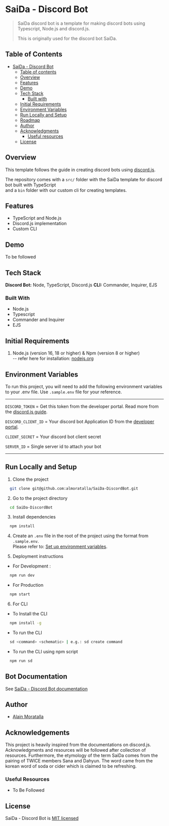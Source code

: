 # SaiDa - Discord Bot

> SaiDa discord bot is a template for making discord bots using Typescript, Node.js and discord.js.
>
> This is originally used for the discord bot SaiDa.

## Table of Contents

-   [SaiDa - Discord Bot](#saida---discord-bot)
    -   [Table of contents](#table-of-contents)
    -   [Overview](#overview)
    -   [Features](#features)
    -   [Demo](#demo)
    -   [Tech Stack](#tech-stack)
        -   [Built with](#built-with)
    -   [Initial Requirements](#initial-requirements)
    -   [Environment Variables](#environment-variables)
    -   [Run Locally and Setup](#run-locally-and-setup)
    -   [Roadmap](#roadmap)
    -   [Author](#author)
    -   [Acknowledgments](#acknowledgments)
        -   [Useful resources](#useful-resources)
    -   [License](#license)

## Overview

This template follows the guide in creating discord bots using [discord.js](https://discordjs.guide/#before-you-begin).

The repository comes with a `src/` folder with the SaiDa template for discord bot built with TypeScript  
and a `bin` folder with our custom cli for creating templates.

## Features

-   TypeScript and Node.js
-   Discord.js implementation
-   Custom CLI

## Demo

To be followed

## Tech Stack

**Discord Bot:** Node, TypeScript, Discord.js
**CLI:** Commander, Inquirer, EJS

### Built With

-   Node.js
-   Typescript
-   Commander and Inquirer
-   EJS

## Initial Requirements

1. Node.js (version 16, 18 or higher) & Npm (version 8 or higher)  
   -- refer here for installation: [nodejs.org](https://nodejs.org/en/download/)

## Environment Variables

To run this project, you will need to add the following environment variables to your .env file. Use `.sample.env` file for your reference.

---

`DISCORD_TOKEN` = Get this token from the developer portal. Read more from the [discord.js guide](https://discordjs.guide/preparations/setting-up-a-bot-application.html#what-is-a-token-anyway).

`DISCORD_CLIENT_ID` = Your discord bot Application ID from the [developer portal](https://discord.com/developers/applications).

`CLIENT_SECRET` = Your discord bot client secret

`SERVER_ID` = Single server id to attach your bot

---

## Run Locally and Setup

1. Clone the project

```bash
  git clone git@github.com:almoratalla/SaiDa-DiscordBot.git
```

2. Go to the project directory

```bash
  cd SaiDa-DiscordBot
```

3. Install dependencies

```bash
  npm install
```

4. Create an `.env` file in the root of the project using the format from `.sample.env`.  
   Please refer to: [Set up environment variables](#environment-variables).

5. Deployment instructions

-   For Development :

```bash
  npm run dev
```

-   For Production

```bash
  npm start
```

6. For CLI

-   To Install the CLI

```bash
  npm install -g
```

-   To run the CLI

```bash
  sd <command> <schematic> | e.g.: sd create command
```

-   To run the CLI using npm script

```bash
  npm run sd
```

## Bot Documentation

See [SaiDa - Discord Bot documentation](./Documentation.md)

## Author

-   [Alain Moratalla](https://www.github.com/almoratalla)

## Acknowledgements

This project is heavily inspired from the documentations on discord.js. Acknowledgments and resources will be followed after collection of resources.
Furthermore, the etymology of the term SaiDa comes from the pairing of TWICE members Sana and Dahyun. The word came from the korean word of soda or cider which is claimed to be refreshing.

### Useful Resources

-   To Be Followed

## License

SaiDa - Discord Bot is [MIT licensed](./LICENSE)
